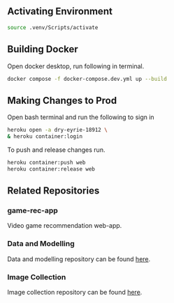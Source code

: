 ## Activating Environment
```bash
source .venv/Scripts/activate
```

## Building Docker
Open docker desktop, run following in terminal.
```bash
docker compose -f docker-compose.dev.yml up --build
```

## Making Changes to Prod
Open bash terminal and run the following to sign in
```bash
heroku open -a dry-eyrie-18912 \
& heroku container:login
```
To push and release changes run.
```bash
heroku container:push web
heroku container:release web
```

## Related Repositories
### game-rec-app
Video game recommendation web-app.

### Data and Modelling
Data and modelling repository can be found [here](https://github.com/MitchellJC/game-rec).

### Image Collection
Image collection repository can be found [here](https://github.com/MitchellJC/game-rec-scrape).